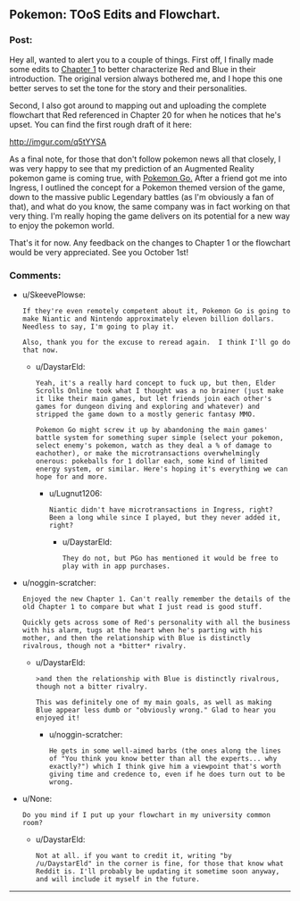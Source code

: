 ## Pokemon: TOoS Edits and Flowchart.

### Post:

Hey all, wanted to alert you to a couple of things. First off, I finally made some edits to [Chapter 1](https://www.fanfiction.net/s/9794740/1/Pokemon-The-Origin-of-Species) to better characterize Red and Blue in their introduction. The original version always bothered me, and I hope this one better serves to set the tone for the story and their personalities. 

Second, I also got around to mapping out and uploading the complete flowchart that Red referenced in Chapter 20 for when he notices that he's upset. You can find the first rough draft of it here:

http://imgur.com/q5tYYSA

As a final note, for those that don't follow pokemon news all that closely, I was very happy to see that my prediction of an Augmented Reality pokemon game is coming true, with [Pokemon Go.](https://www.youtube.com/watch?v=2sj2iQyBTQs) After a friend got me into Ingress, I outlined the concept for a Pokemon themed version of the game, down to the massive public Legendary battles (as I'm obviously a fan of that), and what do you know, the same company was in fact working on that very thing. I'm really hoping the game delivers on its potential for a new way to enjoy the pokemon world.

That's it for now. Any feedback on the changes to Chapter 1 or the flowchart would be very appreciated. See you October 1st!

### Comments:

- u/SkeevePlowse:
  ```
  If they're even remotely competent about it, Pokemon Go is going to make Niantic and Nintendo approximately eleven billion dollars.  Needless to say, I'm going to play it.

  Also, thank you for the excuse to reread again.  I think I'll go do that now.
  ```

  - u/DaystarEld:
    ```
    Yeah, it's a really hard concept to fuck up, but then, Elder Scrolls Online took what I thought was a no brainer (just make it like their main games, but let friends join each other's games for dungeon diving and exploring and whatever) and stripped the game down to a mostly generic fantasy MMO.

    Pokemon Go might screw it up by abandoning the main games' battle system for something super simple (select your pokemon, select enemy's pokemon, watch as they deal a % of damage to eachother), or make the microtransactions overwhelmingly onerous: pokeballs for 1 dollar each, some kind of limited energy system, or similar. Here's hoping it's everything we can hope for and more.
    ```

    - u/Lugnut1206:
      ```
      Niantic didn't have microtransactions in Ingress, right? Been a long while since I played, but they never added it, right?
      ```

      - u/DaystarEld:
        ```
        They do not, but PGo has mentioned it would be free to play with in app purchases.
        ```

- u/noggin-scratcher:
  ```
  Enjoyed the new Chapter 1. Can't really remember the details of the old Chapter 1 to compare but what I just read is good stuff. 

  Quickly gets across some of Red's personality with all the business with his alarm, tugs at the heart when he's parting with his mother, and then the relationship with Blue is distinctly rivalrous, though not a *bitter* rivalry.
  ```

  - u/DaystarEld:
    ```
    >and then the relationship with Blue is distinctly rivalrous, though not a bitter rivalry.

    This was definitely one of my main goals, as well as making Blue appear less dumb or "obviously wrong." Glad to hear you enjoyed it!
    ```

    - u/noggin-scratcher:
      ```
      He gets in some well-aimed barbs (the ones along the lines of "You think you know better than all the experts... why exactly?") which I think give him a viewpoint that's worth giving time and credence to, even if he does turn out to be wrong.
      ```

- u/None:
  ```
  Do you mind if I put up your flowchart in my university common room?
  ```

  - u/DaystarEld:
    ```
    Not at all. if you want to credit it, writing "by /u/DaystarEld" in the corner is fine, for those that know what Reddit is. I'll probably be updating it sometime soon anyway, and will include it myself in the future.
    ```

---

